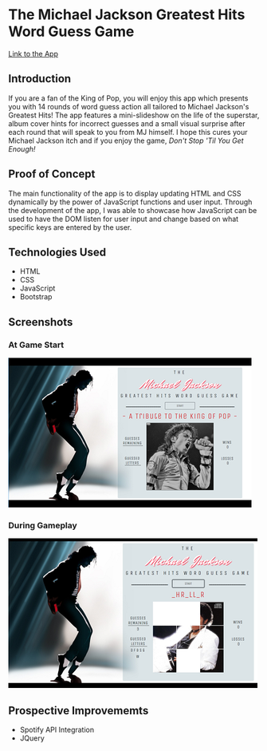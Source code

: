 # The Michael Jackson Greatest Hits Word Guess Game

[Link to the App](https://lii41333733.github.io/word-guess-game/)


## Introduction

If you are a fan of the King of Pop, you will enjoy this app which presents you with 14 rounds of word guess action all tailored to Michael Jackson's Greatest Hits! The app features a mini-slideshow on the life of the superstar, album cover hints for incorrect guesses and a small visual surprise after each round that will speak to you from MJ himself. I hope this cures your Michael Jackson itch and if you enjoy the game, *Don't Stop 'Til You Get Enough!*


## Proof of Concept

The main functionality of the app is to display updating HTML and CSS dynamically by the power of JavaScript functions and user input. Through the development of the app, I was able to showcase how JavaScript can be used to have the DOM listen for user input and change based on what specific keys are entered by the user.


## Technologies Used

* HTML
* CSS
* JavaScript
* Bootstrap


## Screenshots

### At Game Start
![At Game Start](assets/images/screenshot1.png)

### During Gameplay
![During Gameplay](assets/images/screenshot2.png)


## Prospective Improvememts

* Spotify API Integration
* JQuery